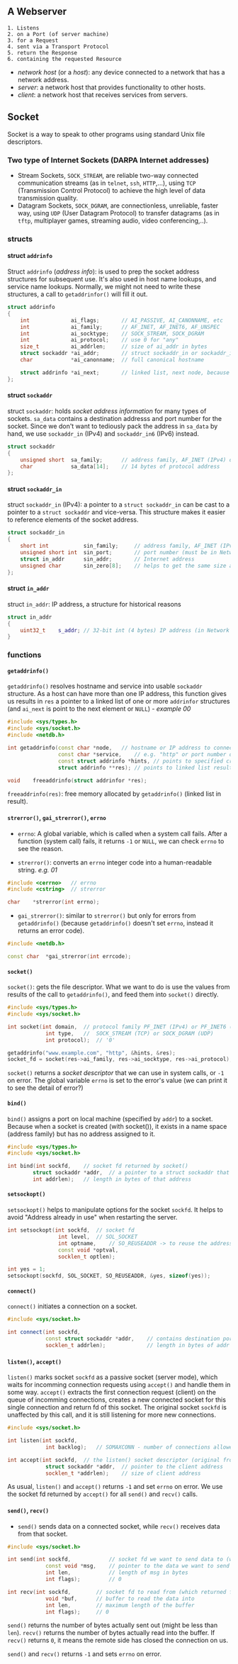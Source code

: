 
## A Webserver

	1. Listens
	2. on a Port (of server machine)
	3. for a Request
	4. sent via a Transport Protocol
	5. return the Response
	6. containing the requested Resource

- *network host* (or a *host*): any device connected to a network that has a network address.
- *server*: a network host that provides functionality to other hosts.
- *client*: a network host that receives services from servers.

## Socket

Socket is a way to speak to other programs using standard Unix file descriptors.

### Two type of Internet Sockets (DARPA Internet addresses)

- Stream Sockets, `SOCK_STREAM`, are reliable two-way connected communication streams (as in `telnet`, `ssh`, `HTTP`,...), using `TCP` (Transmission Control Protocol) to achieve the high level of data transmission quality. 
- Datagram Sockets, `SOCK_DGRAM`, are connectionless, unreliable, faster way, using `UDP` (User Datagram Protocol) to transfer datagrams (as in `tftp`, multiplayer games, streaming audio, video conferencing,..).

### structs

#### struct `addrinfo`

Struct `addrinfo` (*address info*): is used to prep the socket address structures for subsequent use. It's also used in host name lookups, and service name lookups. Normally, we might not need to write these structures, a call to `getaddrinfor()` will fill it out.

```cpp
struct addrinfo
{
	int				ai_flags;		// AI_PASSIVE, AI_CANONNAME, etc
	int				ai_family;		// AF_INET, AF_INET6, AF_UNSPEC
	int				ai_socktype;	// SOCK_STREAM, SOCK_DGRAM
	int				ai_protocol;	// use 0 for "any"
	size_t			ai_addrlen;		// size of ai_addr in bytes
	struct sockaddr	*ai_addr;		// struct sockaddr_in or sockaddr_in6
	char			*ai_canonname;	// full canonical hostname

	struct addrinfo	*ai_next;		// linked list, next node, because a host can have more than one IP
};
```

#### struct `sockaddr`

struct `sockaddr`: holds *socket address information* for many types of sockets. `sa_data` contains a destination addresss and port number for the socket. Since we don't want to tediously pack the address in `sa_data` by hand, we use `sockaddr_in` (IPv4) and `sockaddr_in6` (IPv6) instead.

```cpp
struct sockaddr
{
	unsigned short	sa_family;		// address family, AF_INET (IPv4) or AF_INET6 (IPv6)
	char			sa_data[14];	// 14 bytes of protocol address
};
```

#### struct `sockaddr_in`

struct `sockaddr_in` (IPv4): a pointer to a `struct sockaddr_in` can be cast to a pointer to a `struct sockaddr` and vice-versa. This structure makes it easier to reference elements of the socket address.

```cpp
struct sockaddr_in
{
	short int			sin_family;		// address family, AF_INET (IPv4)
	unsigned short int	sin_port;		// port number (must be in Network Byte Order - using htons())
	struct in_addr		sin_addr;		// Internet address
	unsigned char		sin_zero[8];	// helps to get the same size as struct sockaddr
};
```

#### struct `in_addr`

struct `in_addr`: IP address, a structure for historical reasons

```cpp
struct in_addr
{
	uint32_t	s_addr;	// 32-bit int (4 bytes) IP address (in Network Byte Order)
}
```


### functions

#### `getaddrinfo()`

`getaddrinfo()` resolves hostname and service into usable `sockaddr` structure. As a host can have more than one IP address, this function gives us results in `res` a pointer to a linked list of one or more `addrinfor` structures (and `ai_next` is point to the next element or `NULL`) - *example 00*

```cpp
#include <sys/types.h>
#include <sys/socket.h>
#include <netdb.h>

int	getaddrinfo(const char *node,	// hostname or IP address to connect to, e.g. "www.example.com"
				const char *service,	// e.g. "http" or port number of server
				const struct addrinfo *hints, // points to specified criteria of addrinfo which will be returned in res
				struct addrinfo **res);	// points to linked list results

void	freeaddrinfo(struct addrinfor *res);

```

`freeaddrinfo(res)`: free memory allocated by `getaddrinfo()` (linked list in result).


#### `strerror()`, `gai_strerror()`, `errno`

- `errno`: A global variable, which is called when a system call fails. After a function (system call) fails, it returns `-1` or `NULL`, we can check `errno` to see the reason.

- `strerror()`: converts an `errno` integer code into a human-readable string. *e.g. 01*

```cpp
#include <cerrno>	// errno
#include <cstring>	// strerror

char	*strerror(int errno);

```

- `gai_strerror()`: similar to `strerror()` but only for errors from `getaddrinfo()` (because `getaddrinfo()` doesn't set `errno`, instead it returns an error code).

```cpp
#include <netdb.h>

const char	*gai_strerror(int errcode);
```


#### `socket()`

`socket()`: gets the file descriptor. What we want to do is use the values from results of the call to `getaddrinfo()`, and feed them into `socket()` directly.

```cpp
#include <sys/types.h>
#include <sys/socket.h>

int	socket(int domain,	// protocol family PF_INET (IPv4) or PF_INET6 (IPv6)
			int type,	//	SOCK_STREAM (TCP) or SOCK_DGRAM (UDP)
			int protocol);	// '0'

getaddrinfo("www.example.com", "http", &hints, &res);
socket_fd = socket(res->ai_family, res->ai_socktype, res->ai_protocol);
```

`socket()` returns a *socket descriptor* that we can use in system calls, or `-1` on error. The global variable `errno` is set to the error's value (we can print it to see the detail of error?)


#### `bind()`

`bind()` assigns a port on local machine (specified by `addr`) to a socket. Because when a socket is created (with socket()), it exists in a name space (address family) but has no address assigned to it.

```cpp
#include <sys/types.h>
#include <sys/socket.h>

int	bind(int sockfd,	// socket fd returned by socket()
		struct sockaddr *addr,	// a pointer to a struct sockaddr that contains info about address, namely, port and IP address
		int addrlen);	// length in bytes of that address 

```


#### `setsockopt()`

`setsockopt()` helps to manipulate options for the socket `sockfd`. It helps to avoid "Address already in use" when restarting the server.

```cpp
int	setsockopt(int sockfd,	// socket fd
				int level,	// SOL_SOCKET
				int optname,	// SO_REUSEADDR -> to reuse the address/port
				const void *optval,
				socklen_t optlen);

int	yes = 1;
setsockopt(sockfd, SOL_SOCKET, SO_REUSEADDR, &yes, sizeof(yes));

```


#### `connect()`

`connect()` initiates a connection on a socket.

```cpp
#include <sys/socket.h>

int	connect(int sockfd,
			const struct sockaddr *addr,	// contains destination port and IP address
			socklen_t addrlen);				// length in bytes of addr

```

#### `listen()`, `accept()`

`listen()` marks socket `sockfd` as a passive socket (server mode), which waits for incomming connection requests using `accept()` and handle them in some way.
`accept()` extracts the first connection request (client) on the queue of incomming connections, creates a new connected socket for this single connection and return fd of this socket. The original socket `sockfd` is unaffected by this call, and it is still listening for more new connections.

```cpp
#include <sys/socket.h>

int listen(int sockfd,
			int backlog);	// SOMAXCONN - number of connections allowed on the incomming queue (waiting until accept())

int	accept(int sockfd,	// the listen() socket descriptor (original from socket())
			struct sockaddr *addr,	// pointer to the client address
			socklen_t *addrlen);	// size of client address

```

As usual, `listen()` and `accept()` returns `-1` and set `errno` on error.
We use the socket fd returned by `accept()` for all `send()` and `recv()` calls.


#### `send()`, `recv()`

- `send()` sends data on a connected socket, while `recv()` receives data from that socket.

```cpp
#include <sys/socket.h>

int	send(int sockfd,			// socket fd we want to send data to (which returned from accept())
			const void *msg,	// pointer to the data we want to send
			int len,			// length of msg in bytes
			int flags);			// 0

int	recv(int sockfd,		// socket fd to read from (which returned from accept())
			void *buf,		// buffer to read the data into
			int len,		// maximum length of the buffer
			int flags);		// 0

```

`send()` returns the number of bytes actually sent out (might be less than `len`).
`recv()` returns the number of bytes actually read into the buffer. If `recv()` returns `0`, it means the remote side has closed the connection on us.

`send()` and `recv()` returns `-1` and sets `errno` on error.

